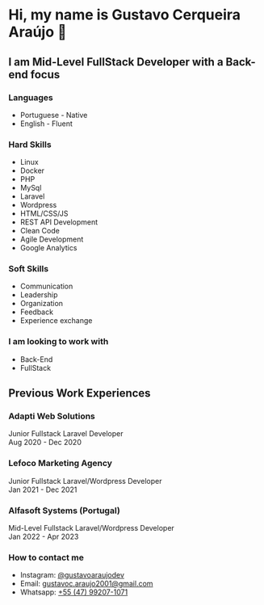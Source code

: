 # Hi, my name is **Gustavo Cerqueira Araújo** 👋 

## I am Mid-Level FullStack Developer with a Back-end focus 

### Languages

- Portuguese - Native
- English - Fluent

### Hard Skills

- Linux
- Docker
- PHP
- MySql
- Laravel
- Wordpress
- HTML/CSS/JS
- REST API Development
- Clean Code
- Agile Development
- Google Analytics

### Soft Skills

- Communication
- Leadership
- Organization
- Feedback
- Experience exchange

### I am looking to work with

- Back-End
- FullStack

## Previous Work Experiences

### Adapti Web Solutions
Junior Fullstack Laravel Developer
<br>
Aug 2020 - Dec 2020 

### Lefoco Marketing Agency
Junior Fullstack Laravel/Wordpress Developer
<br>
Jan 2021 - Dec 2021 

### Alfasoft Systems (Portugal)
Mid-Level Fullstack Laravel/Wordpress Developer
<br>
Jan 2022 - Apr 2023 

### How to contact me

- Instagram: [@gustavoaraujodev](https://www.instagram.com/gustavoaraujodev/)
- Email: gustavoc.araujo2001@gmail.com
- Whatsapp: [+55 (47) 99207-1071](tel:+5547992071071)
